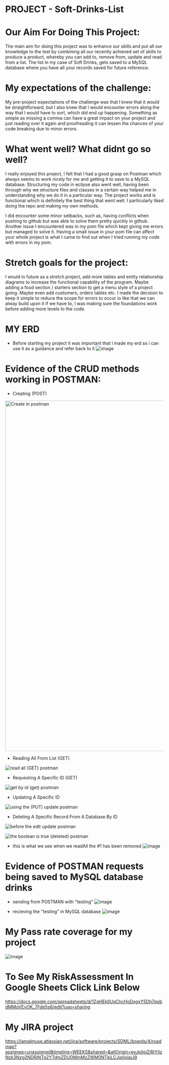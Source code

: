# PROJECT - Soft-Drinks-List 


# Our Aim For Doing This Project: 
The main aim for doing this project was to enhance our skills and put all our knowledge to the test  by combining all our recently achieved set of skills to produce a product, whereby you can add to, remove from, update and read from a list. The list in my case of Soft Drinks, gets saved to a MySQL database where you have all your records saved for future reference. 



# My expectations of the challenge:

My pre-project expectations of the challenge was that I knew that it would be straightforward, but I also knew that I would encounter errors along the way that I would have to sort, which did end up happening. Something as simple as missing a comma can have a great impact on your project and just reading over it again and proofreading it can lessen the chances of your code breaking due to minor errors. 


# What went well? What didnt go so well?
I really enjoyed this project, I felt that I had a good grasp on Postman which always seems to work nicely for me and getting it to save to a MySQL database. Structuring my code in eclipse also went well, having been through why we structure files and classes in a certain way helped me in understanding why we do it in a particular way. The project works and is functional which is definitely the best thing that went well. I particularly liked doing the repo and making my own methods.

I did encounter some minor setbacks, such as, having conflicts when pushing to github but was able to solve them pretty quickly in github. Another issue I encountered was in my pom file which kept giving me errors but managed to solve it. 
Having a small issue in your pom file can affect your whole project is what I came to find out when I tried running my code with errors in my pom. 


# Stretch goals for the project:
I would in future as a stretch project, add more tables and entity relationship diagrams to increase the functional capability of the program. Maybe adding a food section / starters section to get a menu style of a project going. Maybe even add customers, orders tables etc. I made the decision to keep it simple to reduce the scope for errors to occur io like that we can alway build upon it if we have to, I was making sure the foundations work before adding more levels to the code. 

# MY ERD 
- Before starting my project it was important that i made my erd so i can use it as a guidance and refer back to it 
![image](https://user-images.githubusercontent.com/95347753/153614266-bd59db98-c2fa-4226-9ba8-1fb4d75413d1.png)



# Evidence of the CRUD methods working in POSTMAN:

* Creating (POST)

<img width="1113" alt="Create in postman" src="https://user-images.githubusercontent.com/95347753/153588789-de4e93a2-dfde-4428-bb59-b54082a8f8c4.png">


* Reading All From List (GET)

![read all (GET) postman](https://user-images.githubusercontent.com/95347753/153588892-3987a324-8c05-4810-81ce-da2e45211c97.png)

* Requesting A Specific ID (GET)

![get by id (get) postman](https://user-images.githubusercontent.com/95347753/153588988-f570d21f-0c5f-4922-8173-be9c49b15c65.png)


* Updating A Specific ID

![using the (PUT) update postman](https://user-images.githubusercontent.com/95347753/153589039-1dcb61b1-2063-40e2-908b-fbfa2c1d2a7d.png)



* Deleting A Specific Record From A Database By ID

![before the edit update postman](https://user-images.githubusercontent.com/95347753/153589205-d0596897-bb63-4037-9039-ac51d03ba0d6.png)

![the boolean is true (deleted) postman](https://user-images.githubusercontent.com/95347753/153589092-cfb8bf5e-548d-40fa-be98-d0f5356ec666.png)
- this is what we see when we readAll the #1 has been removed
![image](https://user-images.githubusercontent.com/95347753/153589643-181c9462-f702-439f-8266-4e178bc6382a.png)


# Evidence of POSTMAN requests being saved to MySQL database drinks
- sending from POSTMAN with "testing"
![image](https://user-images.githubusercontent.com/95347753/153602686-69a7557d-75cb-4c10-8ae7-471648c2ccdb.png)

- recieving the "testing" in MySQL database
![image](https://user-images.githubusercontent.com/95347753/153602819-189b9fdd-9a82-49ab-9b3a-caab4fcd714d.png)


# My Pass rate coverage for my project
![image](https://user-images.githubusercontent.com/95347753/153622567-b2eff7df-6090-4cb0-9cba-3138e415a8d8.png)




# To See My RiskAssessment In Google Sheets Click Link Below

https://docs.google.com/spreadsheets/d/1ZqHEklIUqChcHoDxgxY5Dh7qobdMMoVEvOK_7Fde5s8/edit?usp=sharing

# My JIRA project
https://jamalmuse.atlassian.net/jira/software/projects/SDML/boards/4/roadmap?assignee=unassigned&timeline=WEEKS&shared=&atlOrigin=eyJpIjoiZjRjYjIzNzk3Nzg2NDRiNTg2YTdmZDU0MmMzZWM0NTkiLCJwIjoiaiJ9






